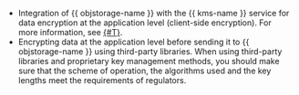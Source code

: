 * Integration of {{ objstorage-name }} with the {{ kms-name }} service for data encryption at the application level (client-side encryption). For more information, see [{#T}](../../security/domains/encryption.md#libs).
* Encrypting data at the application level before sending it to {{ objstorage-name }} using third-party libraries. When using third-party libraries and proprietary key management methods, you should make sure that the scheme of operation, the algorithms used and the key lengths meet the requirements of regulators.